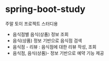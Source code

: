 # spring-boot-study
주말 토이 프로젝트 스터디용

* 음식점별 음식(상품) 정보 조회  
* 음식(상품) 정보 기반으로 음식점 검색  
* 음식점 - 리뷰 : 음식점에 대한 리뷰 작성, 조회  
* 음식점, 음식(상품)- 정보 기반으로 예약 기능 제공  

